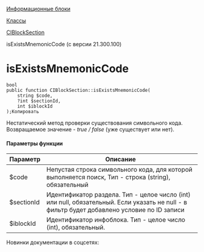 [Информационные блоки](/api_help/iblock/index.php)

[Классы](/api_help/iblock/classes/index.php)

[CIBlockSection](/api_help/iblock/classes/ciblocksection/index.php)

isExistsMnemonicCode (с версии 21.300.100)

isExistsMnemonicCode
====================

```
bool
public function CIBlockSection::isExistsMnemonicCode(
	string $code,
	?int $sectionId,
	int $iblockId
);Копировать
```

Нестатический метод проверки существования символьного кода. Возвращаемое значение - *true / false* (уже существует или нет).

#### Параметры функции

| Параметр | Описание |
| --- | --- |
| $code | Непустая строка символьного кода, для которой выполняется поиск, Тип - строка (string), обязательный |
| $sectionId | Идентификатор раздела. Тип - целое число (int) или null, обязательный. Если указать не null - в фильтр будет добавлено условие по ID записи |
| $iblockId | Идентификатор инфоблока. Тип - целое число (int), обязательный. |

Новинки документации в соцсетях: